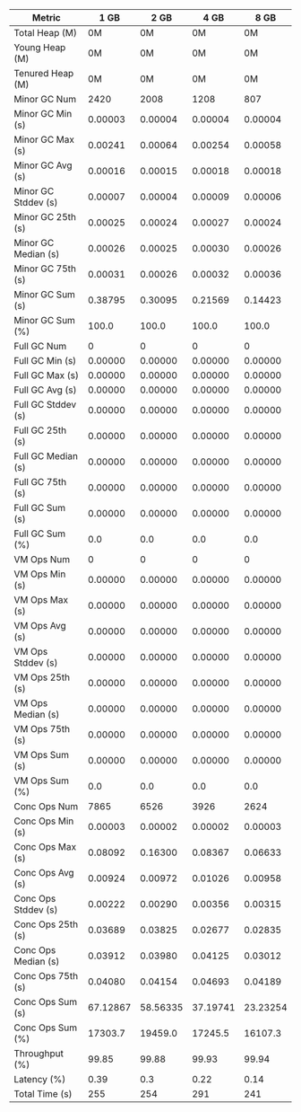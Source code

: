 | Metric | 1 GB | 2 GB | 4 GB | 8 GB |
|------|----|----|----|----|
| Total Heap (M) | 0M | 0M | 0M | 0M |
| Young Heap (M) | 0M | 0M | 0M | 0M |
| Tenured Heap (M) | 0M | 0M | 0M | 0M |
| Minor GC Num | 2420 | 2008 | 1208 | 807 |
| Minor GC Min (s) | 0.00003 | 0.00004 | 0.00004 | 0.00004 |
| Minor GC Max (s) | 0.00241 | 0.00064 | 0.00254 | 0.00058 |
| Minor GC Avg (s) | 0.00016 | 0.00015 | 0.00018 | 0.00018 |
| Minor GC Stddev (s) | 0.00007 | 0.00004 | 0.00009 | 0.00006 |
| Minor GC 25th (s) | 0.00025 | 0.00024 | 0.00027 | 0.00024 |
| Minor GC Median (s) | 0.00026 | 0.00025 | 0.00030 | 0.00026 |
| Minor GC 75th (s) | 0.00031 | 0.00026 | 0.00032 | 0.00036 |
| Minor GC Sum (s) | 0.38795 | 0.30095 | 0.21569 | 0.14423 |
| Minor GC Sum (%) | 100.0 | 100.0 | 100.0 | 100.0 |
| Full GC Num | 0 | 0 | 0 | 0 |
| Full GC Min (s) | 0.00000 | 0.00000 | 0.00000 | 0.00000 |
| Full GC Max (s) | 0.00000 | 0.00000 | 0.00000 | 0.00000 |
| Full GC Avg (s) | 0.00000 | 0.00000 | 0.00000 | 0.00000 |
| Full GC Stddev (s) | 0.00000 | 0.00000 | 0.00000 | 0.00000 |
| Full GC 25th (s) | 0.00000 | 0.00000 | 0.00000 | 0.00000 |
| Full GC Median (s) | 0.00000 | 0.00000 | 0.00000 | 0.00000 |
| Full GC 75th (s) | 0.00000 | 0.00000 | 0.00000 | 0.00000 |
| Full GC Sum (s) | 0.00000 | 0.00000 | 0.00000 | 0.00000 |
| Full GC Sum (%) | 0.0 | 0.0 | 0.0 | 0.0 |
| VM Ops Num | 0 | 0 | 0 | 0 |
| VM Ops Min (s) | 0.00000 | 0.00000 | 0.00000 | 0.00000 |
| VM Ops Max (s) | 0.00000 | 0.00000 | 0.00000 | 0.00000 |
| VM Ops Avg (s) | 0.00000 | 0.00000 | 0.00000 | 0.00000 |
| VM Ops Stddev (s) | 0.00000 | 0.00000 | 0.00000 | 0.00000 |
| VM Ops 25th (s) | 0.00000 | 0.00000 | 0.00000 | 0.00000 |
| VM Ops Median (s) | 0.00000 | 0.00000 | 0.00000 | 0.00000 |
| VM Ops 75th (s) | 0.00000 | 0.00000 | 0.00000 | 0.00000 |
| VM Ops Sum (s) | 0.00000 | 0.00000 | 0.00000 | 0.00000 |
| VM Ops Sum (%) | 0.0 | 0.0 | 0.0 | 0.0 |
| Conc Ops Num | 7865 | 6526 | 3926 | 2624 |
| Conc Ops Min (s) | 0.00003 | 0.00002 | 0.00002 | 0.00003 |
| Conc Ops Max (s) | 0.08092 | 0.16300 | 0.08367 | 0.06633 |
| Conc Ops Avg (s) | 0.00924 | 0.00972 | 0.01026 | 0.00958 |
| Conc Ops Stddev (s) | 0.00222 | 0.00290 | 0.00356 | 0.00315 |
| Conc Ops 25th (s) | 0.03689 | 0.03825 | 0.02677 | 0.02835 |
| Conc Ops Median (s) | 0.03912 | 0.03980 | 0.04125 | 0.03012 |
| Conc Ops 75th (s) | 0.04080 | 0.04154 | 0.04693 | 0.04189 |
| Conc Ops Sum (s) | 67.12867 | 58.56335 | 37.19741 | 23.23254 |
| Conc Ops Sum (%) | 17303.7 | 19459.0 | 17245.5 | 16107.3 |
| Throughput (%) | 99.85 | 99.88 | 99.93 | 99.94 |
| Latency (%) | 0.39 | 0.3 | 0.22 | 0.14 |
| Total Time (s) | 255 | 254 | 291 | 241 |
